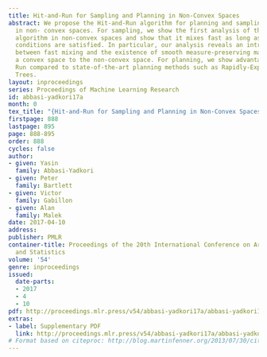 ```yaml
---
title: Hit-and-Run for Sampling and Planning in Non-Convex Spaces
abstract: We propose the Hit-and-Run algorithm for planning and sampling problems
  in non- convex spaces. For sampling, we show the first analysis of the Hit-and-Run
  algorithm in non-convex spaces and show that it mixes fast as long as certain smoothness
  conditions are satisfied. In particular, our analysis reveals an intriguing connection
  between fast mixing and the existence of smooth measure-preserving mappings from
  a convex space to the non-convex space. For planning, we show advantages of Hit-and-
  Run compared to state-of-the-art planning methods such as Rapidly-Exploring Random
  Trees.
layout: inproceedings
series: Proceedings of Machine Learning Research
id: abbasi-yadkori17a
month: 0
tex_title: "{Hit-and-Run for Sampling and Planning in Non-Convex Spaces}"
firstpage: 888
lastpage: 895
page: 888-895
order: 888
cycles: false
author:
- given: Yasin
  family: Abbasi-Yadkori
- given: Peter
  family: Bartlett
- given: Victor
  family: Gabillon
- given: Alan
  family: Malek
date: 2017-04-10
address: 
publisher: PMLR
container-title: Proceedings of the 20th International Conference on Artificial Intelligence
  and Statistics
volume: '54'
genre: inproceedings
issued:
  date-parts:
  - 2017
  - 4
  - 10
pdf: http://proceedings.mlr.press/v54/abbasi-yadkori17a/abbasi-yadkori17a.pdf
extras:
- label: Supplementary PDF
  link: http://proceedings.mlr.press/v54/abbasi-yadkori17a/abbasi-yadkori17a-supp.pdf
# Format based on citeproc: http://blog.martinfenner.org/2013/07/30/citeproc-yaml-for-bibliographies/
---
```

